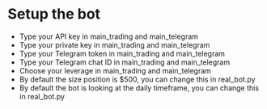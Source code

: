 # Setup the bot

* Type your API key in main_trading and main_telegram
* Type your private key in main_trading and main_telegram
* Type your Telegram token in main_trading and main_telegram
* Type your Telegram chat ID in main_trading and main_telegram
* Choose your leverage in main_trading and main_telegram
* By default the size position is $500, you can change this in real_bot.py
* By default the bot is looking at the daily timeframe, you can change this in real_bot.py
